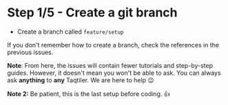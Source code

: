 # Step 1/5 - Create a git branch

- Create a branch called `feature/setup`

If you don't remember how to create a branch, check the references in the previous issues.

**Note**: From here, the issues will contain fewer tutorials and step-by-step guides. However, it doesn't mean you won't be able to ask. You can always ask **anything** to **any** Taqtiler. We are here to help 😉

**Note 2:** Be patient, this is the last setup before coding. 👍 
